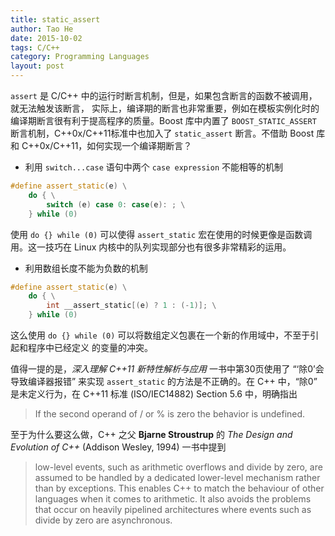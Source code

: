 ```yaml
---
title: static_assert
author: Tao He
date: 2015-10-02
tags: C/C++
category: Programming Languages
layout: post
---
```


`assert` 是 C/C++ 中的运行时断言机制，但是，如果包含断言的函数不被调用，就无法触发该断言，
实际上，编译期的断言也非常重要，例如在模板实例化时的编译期断言很有利于提高程序的质量。Boost
库中内置了 `BOOST_STATIC_ASSERT` 断言机制，C++0x/C++11标准中也加入了 `static_assert`
断言。不借助 Boost 库和 C++0x/C++11，如何实现一个编译期断言？

+ 利用 `switch...case` 语句中两个 `case expression` 不能相等的机制

~~~cpp
#define assert_static(e) \
    do { \
        switch (e) case 0: case(e): ; \
    } while (0)
~~~

使用 `do {} while (0)` 可以使得 `assert_static` 宏在使用的时候更像是函数调用。这一技巧在
Linux 内核中的队列实现部分也有很多非常精彩的运用。

+ 利用数组长度不能为负数的机制

~~~cpp
#define assert_static(e) \
    do { \
        int __assert_static[(e) ? 1 : (-1)]; \
    } while (0)
~~~

这么使用 `do {} while (0)` 可以将数组定义包裹在一个新的作用域中，不至于引起和程序中已经定义
的变量的冲突。

值得一提的是，_深入理解 C++11 新特性解析与应用_ 一书中第30页使用了 “‘除0’会导致编译器报错”
来实现 `assert_static` 的方法是不正确的。在 C++ 中，“除0” 是未定义行为，在 C++11 标准
(ISO/IEC14882) Section 5.6 中，明确指出

> If the second operand of / or % is zero the behavior is undefined.

至于为什么要这么做，C++ 之父 **Bjarne Stroustrup** 的 _The Design and Evolution of C++_ (Addison Wesley, 1994) 一书中提到

> low-level events, such as arithmetic overflows and divide by zero, are
> assumed to be handled by a dedicated lower-level mechanism rather than by
> exceptions. This enables C++ to match the behaviour of other languages when
> it comes to arithmetic. It also avoids the problems that occur on heavily
> pipelined architectures where events such as divide by zero are asynchronous.



